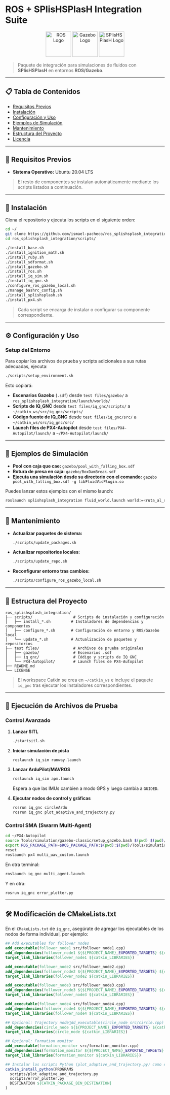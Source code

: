 # ROS + SPlisHSPlasH Integration Suite

<p align="center">
  <img src="https://upload.wikimedia.org/wikipedia/commons/b/bb/Ros_logo.svg" alt="ROS Logo" height="80"/>
  <img src="https://upload.wikimedia.org/wikipedia/commons/5/5e/Gazebo_logo_without_text.svg" alt="Gazebo Logo" height="80"/>
  <img src="https://raw.githubusercontent.com/InteractiveComputerGraphics/SPlisHSPlasH/master/doc/images/logo.jpg" alt="SPlisHSPlasH Logo" height="80"/>
</p>


> Paquete de integración para simulaciones de fluidos con **SPlisHSPlasH** en entornos **ROS/Gazebo**.

---

## 📋 Tabla de Contenidos

* [Requisitos Previos](#-requisitos-previos)
* [Instalación](#-instalación)
* [Configuración y Uso](#-configuración-y-uso)
* [Ejemplos de Simulación](#-ejemplos-de-simulación)
* [Mantenimiento](#-mantenimiento)
* [Estructura del Proyecto](#-estructura-del-proyecto)
* [Licencia](#licencia)

---

## 📌 Requisitos Previos

* **Sistema Operativo:** Ubuntu 20.04 LTS

> El resto de componentes se instalan automáticamente mediante los scripts listados a continuación.

---

## 🚀 Instalación

Clona el repositorio y ejecuta los scripts en el siguiente orden:

```bash
cd ~/
git clone https://github.com/ismael-pacheco/ros_splishsplash_integration.git
cd ros_splishsplash_integration/scripts/

./install_base.sh
./install_ignition_math.sh
./install_ruby.sh
./install_sdformat.sh
./install_gazebo.sh
./install_ros.sh
./install_iq_sim.sh
./install_iq_gnc.sh
./configure_ros_gazebo_local.sh
./manage_bashrc_config.sh
./install_splishsplash.sh
./install_px4.sh
```

> Cada script se encarga de instalar o configurar su componente correspondiente.

---

## ⚙️ Configuración y Uso

### Setup del Entorno

Para copiar los archivos de prueba y scripts adicionales a sus rutas adecuadas, ejecuta:

```bash
./scripts/setup_environment.sh
```

Esto copiará:

* **Escenarios Gazebo** (`.sdf`) desde `test files/gazebo/` a `ros_splishsplash_integration/launch/worlds/`
* **Scripts de IQ\_GNC** desde `test files/iq_gnc/scripts/` a `~/catkin_ws/src/iq_gnc/scripts/`
* **Código fuente de IQ\_GNC** desde `test files/iq_gnc/src/` a `~/catkin_ws/src/iq_gnc/src/`
* **Launch files de PX4-Autopilot** desde `test files/PX4-Autopilot/launch/` a `~/PX4-Autopilot/launch/`

---

## 🧪 Ejemplos de Simulación

* **Pool con caja que cae:** `gazebo/pool_with_falling_box.sdf`
* **Rotura de presa en caja:** `gazebo/BoxDamBreak.sdf`
* **Ejecuta una simulación desde su directorio con el comando:** `gazebo pool_with_falling_box.sdf -g libFluidVisPlugin.so`

Puedes lanzar estos ejemplos con el mismo launch:

```bash
roslaunch splishsplash_integration fluid_world.launch world:=<ruta_al_sdf>
```

---

## 🔧 Mantenimiento

* **Actualizar paquetes de sistema:**

  ```bash
  ./scripts/update_packages.sh
  ```
* **Actualizar repositorios locales:**

  ```bash
  ./scripts/update_repo.sh
  ```
* **Reconfigurar entorno tras cambios:**

  ```bash
  ./scripts/configure_ros_gazebo_local.sh
  ```

---

## 📁 Estructura del Proyecto

```
ros_splishsplash_integration/
├── scripts/                  # Scripts de instalación y configuración
│   ├── install_*.sh         # Instaladores de dependencias y componentes
│   ├── configure_*.sh       # Configuración de entorno y ROS/Gazebo local
│   └── update_*.sh          # Actualización de paquetes y repositorios
├── test files/               # Archivos de prueba originales
│   ├── gazebo/               # Escenarios .sdf
│   ├── iq_gnc/               # Código y scripts de IQ_GNC
│   └── PX4-Autopilot/        # Launch files de PX4-Autopilot
├── README.md
└── LICENSE
```

> El workspace Catkin se crea en `~/catkin_ws` e incluye el paquete `iq_gnc` tras ejecutar los instaladores correspondientes.

---


## 🚩 Ejecución de Archivos de Prueba

### Control Avanzado

1. **Lanzar SITL**

   ```bash
   ./startsitl.sh
   ```
2. **Iniciar simulación de pista**

   ```bash
   roslaunch iq_sim runway.launch
   ```
3. **Lanzar ArduPilot/MAVROS**

   ```bash
   roslaunch iq_sim apm.launch
   ```

   Espera a que las IMUs cambien a modo GPS y luego cambia a `GUIDED`.
4. **Ejecutar nodos de control y gráficas**

   ```bash
   rosrun iq_gnc circleArdu
   rosrun iq_gnc plot_adaptive_and_trajectory.py
   ```

### Control SMA (Swarm Multi-Agent)

```bash
cd ~/PX4-Autopilot
source Tools/simulation/gazebo-classic/setup_gazebo.bash $(pwd) $(pwd)/build/px4_sitl_default
export ROS_PACKAGE_PATH=$ROS_PACKAGE_PATH:$(pwd):$(pwd)/Tools/simulation/gazebo-classic
reset
roslaunch px4 multi_uav_custom.launch
```

En otra terminal:

```bash
roslaunch iq_gnc multi_agent.launch
```

Y en otra:

```bash
rosrun iq_gnc error_plotter.py
```

---

## 🛠️ Modificación de CMakeLists.txt

En el `CMakeLists.txt` de `iq_gnc`, asegúrate de agregar los ejecutables de los nodos de forma individual, por ejemplo:

```cmake
## Add executables for follower nodes
add_executable(follower_node1 src/follower_node1.cpp)
add_dependencies(follower_node1 ${${PROJECT_NAME}_EXPORTED_TARGETS} ${catkin_EXPORTED_TARGETS})
target_link_libraries(follower_node1 ${catkin_LIBRARIES})

add_executable(follower_node2 src/follower_node2.cpp)
add_dependencies(follower_node2 ${${PROJECT_NAME}_EXPORTED_TARGETS} ${catkin_EXPORTED_TARGETS})
target_link_libraries(follower_node2 ${catkin_LIBRARIES})

add_executable(follower_node3 src/follower_node3.cpp)
add_dependencies(follower_node3 ${${PROJECT_NAME}_EXPORTED_TARGETS} ${catkin_EXPORTED_TARGETS})
target_link_libraries(follower_node3 ${catkin_LIBRARIES})

add_executable(follower_node4 src/follower_node4.cpp)
add_dependencies(follower_node4 ${${PROJECT_NAME}_EXPORTED_TARGETS} ${catkin_EXPORTED_TARGETS})
target_link_libraries(follower_node4 ${catkin_LIBRARIES})

## Opcional: Trajectory nodedd_executable(circle_node src/circle.cpp)
add_dependencies(circle_node ${${PROJECT_NAME}_EXPORTED_TARGETS} ${catkin_EXPORTED_TARGETS})
target_link_libraries(circle_node ${catkin_LIBRARIES})

## Opcional: Formation monitor
add_executable(formation_monitor src/formation_monitor.cpp)
add_dependencies(formation_monitor ${${PROJECT_NAME}_EXPORTED_TARGETS} ${catkin_EXPORTED_TARGETS})
target_link_libraries(formation_monitor ${catkin_LIBRARIES})

## Instalar los scripts Python (plot_adaptive_and_trajectory.py) como ejecutable ROS
catkin_install_python(PROGRAMS
  scripts/plot_adaptive_and_trajectory.py
  scripts/error_plotter.py
  DESTINATION ${CATKIN_PACKAGE_BIN_DESTINATION}
)

```


